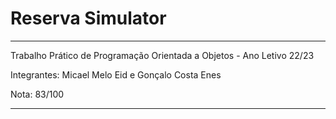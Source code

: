 # Reserva Simulator
-------------------------------------------------------------------------------------------------------------------------------------------------------------------------

Trabalho Prático de Programação Orientada a Objetos - Ano Letivo 22/23

Integrantes: Micael Melo Eid e Gonçalo Costa Enes

Nota: 83/100

-------------------------------------------------------------------------------------------------------------------------------------------------------------------------
